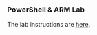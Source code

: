### PowerShell & ARM Lab ###

The lab instructions are <a
href="https://github.com/vplauzon/azure-training/blob/master/iaas-training/1%20-%20PowerShell%20&%20ARM/ARM%20Lab%20-%20PowerShell%20-%20Read%20Me.docx?raw=true">
here</a>.

